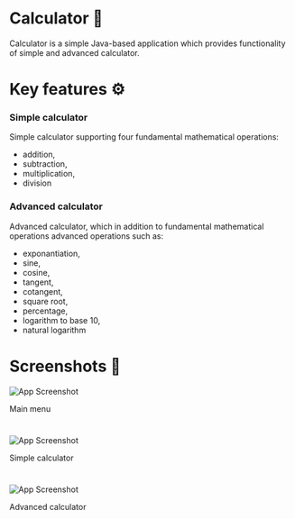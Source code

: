 # Calculator 📱

Calculator is a simple Java-based application which provides functionality of simple and advanced calculator.

# Key features ⚙️

### Simple calculator

Simple calculator supporting four fundamental mathematical operations:
- addition,
- subtraction,
- multiplication,
- division

### Advanced calculator

Advanced calculator, which in addition to fundamental mathematical operations advanced operations such as:
- exponantiation,
- sine,
- cosine,
- tangent,
- cotangent,
- square root,
- percentage,
- logarithm to base 10,
- natural logarithm

# Screenshots 📸

![App Screenshot](https://i.postimg.cc/yNjc0P4S/Screenshot-20230928-174514.png)

Main menu
#

![App Screenshot](https://i.postimg.cc/76QzWZLH/Screenshot-20230928-174904.png)

Simple calculator
#

![App Screenshot](https://i.postimg.cc/d3kCPc78/Screenshot-20230928-174938.png)

Advanced calculator
#
